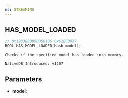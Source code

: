 ```yaml
---
ns: STREAMING
---
```

## HAS_MODEL_LOADED

```c
// 0x1283B8B89DD5D1B6 0x62BFDB37
BOOL HAS_MODEL_LOADED(Hash model);
```

```
Checks if the specified model has loaded into memory.

NativeDB Introduced: v1207
```

## Parameters
* **model**:
